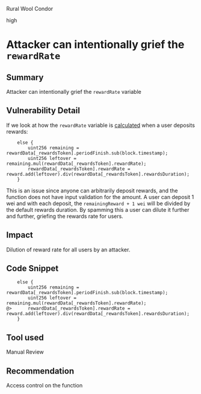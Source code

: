 Rural Wool Condor

high

# Attacker can intentionally grief the `rewardRate`

## Summary
Attacker can intentionally grief the `rewardRate` variable
## Vulnerability Detail
If we look at how the `rewardRate` variable is [calculated](https://github.com/sherlock-audit/2024-03-zivoe/blob/d4111645b19a1ad3ccc899bea073b6f19be04ccd/zivoe-core-foundry/src/ZivoeRewards.sol#L228-L238) when a user deposits rewards:

```solidity
    else {
        uint256 remaining = rewardData[_rewardsToken].periodFinish.sub(block.timestamp);
        uint256 leftover = remaining.mul(rewardData[_rewardsToken].rewardRate);
        rewardData[_rewardsToken].rewardRate = reward.add(leftover).div(rewardData[_rewardsToken].rewardsDuration);
    }
```

This is an issue since anyone can arbitrarily deposit rewards, and the function does not have input validation for the amount. A user can deposit 1 wei and with each deposit, the `remainingReward + 1 wei` will be divided by the default rewards duration. By spamming this a user can dilute it further and further, griefing the rewards rate for users. 
## Impact
Dilution of reward rate for all users by an attacker.
## Code Snippet
```solidity
    else {
        uint256 remaining = rewardData[_rewardsToken].periodFinish.sub(block.timestamp);
        uint256 leftover = remaining.mul(rewardData[_rewardsToken].rewardRate);
@>      rewardData[_rewardsToken].rewardRate = reward.add(leftover).div(rewardData[_rewardsToken].rewardsDuration);
    }
```
## Tool used
Manual Review

## Recommendation
Access control on the function